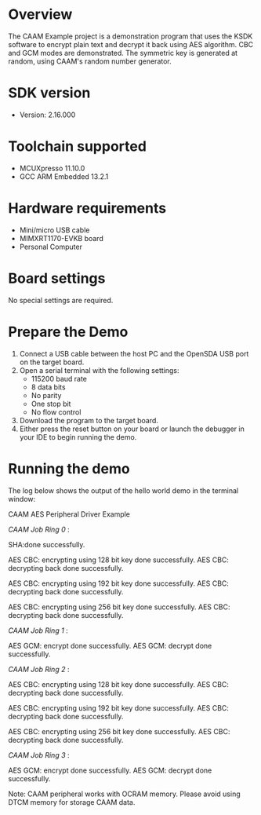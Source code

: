 Overview
========

The CAAM Example project is a demonstration program that uses the KSDK software to encrypt plain text
and decrypt it back using AES algorithm. CBC and GCM modes are demonstrated.
The symmetric key is generated at random, using CAAM's random number generator.


SDK version
===========
- Version: 2.16.000

Toolchain supported
===================
- MCUXpresso  11.10.0
- GCC ARM Embedded  13.2.1

Hardware requirements
=====================
- Mini/micro USB cable
- MIMXRT1170-EVKB board
- Personal Computer

Board settings
==============
No special settings are required.

Prepare the Demo
================
1.  Connect a USB cable between the host PC and the OpenSDA USB port on the target board. 
2.  Open a serial terminal with the following settings:
    - 115200 baud rate
    - 8 data bits
    - No parity
    - One stop bit
    - No flow control
3.  Download the program to the target board.
4.  Either press the reset button on your board or launch the debugger in your IDE to begin running the demo.

Running the demo
================
The log below shows the output of the hello world demo in the terminal window:

CAAM AES Peripheral Driver Example

*CAAM Job Ring 0* :

SHA:done successfully.

AES CBC: encrypting using 128 bit key done successfully.
AES CBC: decrypting back done successfully.

AES CBC: encrypting using 192 bit key done successfully.
AES CBC: decrypting back done successfully.

AES CBC: encrypting using 256 bit key done successfully.
AES CBC: decrypting back done successfully.

*CAAM Job Ring 1* :

AES GCM: encrypt done successfully.
AES GCM: decrypt done successfully.

*CAAM Job Ring 2* :

AES CBC: encrypting using 128 bit key done successfully.
AES CBC: decrypting back done successfully.

AES CBC: encrypting using 192 bit key done successfully.
AES CBC: decrypting back done successfully.

AES CBC: encrypting using 256 bit key done successfully.
AES CBC: decrypting back done successfully.

*CAAM Job Ring 3* :

AES GCM: encrypt done successfully.
AES GCM: decrypt done successfully.

Note:
CAAM peripheral works with OCRAM memory. Please avoid using DTCM memory for storage CAAM data.
